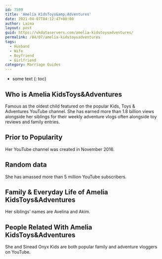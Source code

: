 ```yaml
---
id: 7599
title: 'Amelia KidsToys&amp;Adventures'
date: 2021-04-07T04:12:47+00:00
author: Laima
layout: post
guid: https://ukdataservers.com/amelia-kidstoysadventures/
permalink: /04/07/amelia-kidstoysadventures
tags:
  - Husband
  - Wife
  - Boyfriend
  - Girlfriend
category: Marriage Guides
---
```


* some text
{: toc}


## Who is Amelia KidsToys&Adventures
                  
                  
                  
Famous as the oldest child featured on the popular Kids, Toys & Adventures YouTube channel. She has earned more than 1.8 billion views alongside her siblings for their weekly adventure vlogs often alongside toy reviews and family entries. 
                  
              
            
              
            
                
                
                
## Prior to Popularity
                  
                  
                  
Her YouTube channel was created in November 2016. 
                  
              
            
              
            
                
                
                
## Random data
                  
                  
                  
She has amassed more than 5 million YouTube subscribers. 
                  
              
            
              
            
                
                
                
## Family & Everyday Life of Amelia KidsToys&Adventures
                  
                  
                  
Her siblings&#8217; names are Avelina and Akim.
                  
              
            
              
            
                
                
                
## People Related With Amelia KidsToys&Adventures
                  
                  
                  
She and Sinead Onyx Kids are both popular family and adventure vloggers on YouTube. 
                  
              
            
              
            
                
              
            
              
              
            
            
              
            
          
          
          